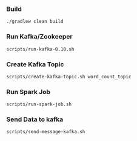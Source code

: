 ### Build
```
./gradlew clean build
```

### Run Kafka/Zookeeper
```
scripts/run-kafka-0.10.sh
```

### Create Kafka Topic
```
scripts/create-kafka-topic.sh word_count_topic
```

### Run Spark Job
```
scripts/run-spark-job.sh
```

### Send Data to kafka
```
scripts/send-message-kafka.sh
```